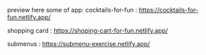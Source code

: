 preview here some of app: 
cocktails-for-fun : https://cocktails-for-fun.netlify.app/

shopping card : https://shoping-cart-for-fun.netlify.app/

submenus :  https://submenu-exercise.netlify.app/
